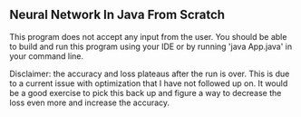## Neural Network In Java From Scratch

This program does not accept any input from the user. You should be able to build and run
this program using your IDE or by running 'java App.java' in your command line. 

Disclaimer: the accuracy and loss plateaus after the run is over. This is due to a current issue with optimization that I have not followed up on. It would be a good exercise to pick this back up and figure a way to decrease the loss even more and increase the accuracy.
